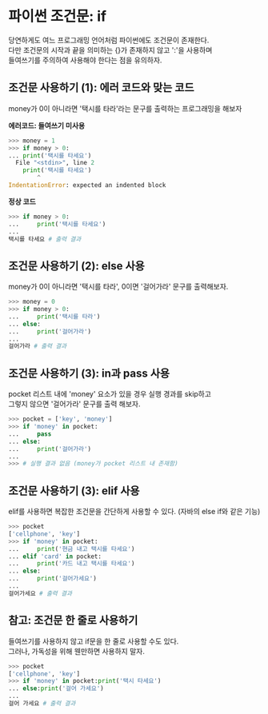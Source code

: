 파이썬 조건문: if
===========
당연하게도 여느 프로그래밍 언어처럼 파이썬에도 조건문이 존재한다.  
다만 조건문의 시작과 끝을 의미하는 {}가 존재하지 않고 ':'을 사용하며  
들여쓰기를 주의하여 사용해야 한다는 점을 유의하자.  

조건문 사용하기 (1): 에러 코드와 맞는 코드
--------------
money가 0이 아니라면 '택시를 타라'라는 문구를 출력하는 프로그래밍을 해보자  

**에러코드: 들여쓰기 미사용**
```python
>>> money = 1
>>> if money > 0:
... print('택시를 타세요')
  File "<stdin>", line 2
    print('택시를 타세요')
        ^
IndentationError: expected an indented block
```
**정상 코드**
```python
>>> if money > 0:
...     print('택시를 타세요')
... 
택시를 타세요 # 출력 결과
```

조건문 사용하기 (2): else 사용
------------------------
money가 0이 아니라면 '택시를 타라', 0이면 '걸어가라' 문구를 출력해보자.

 ```python
 >>> money = 0
>>> if money > 0:
...     print('택시를 타라')
... else:
...     print('걸어가라')
... 
걸어가라 # 출력 결과
 ```

조건문 사용하기 (3): in과 pass 사용
------------------------------
pocket 리스트 내에 'money' 요소가 있을 경우 실행 경과를 skip하고  
그렇지 않으면 '걸어가라' 문구를 출력 해보자.  

```python
>>> pocket = ['key', 'money']
>>> if 'money' in pocket:
...     pass
... else:
...     print('걸어가라')
... 
>>> # 실행 결과 없음 (money가 pocket 리스트 내 존재함)
```
조건문 사용하기 (3): elif 사용
-------------------------
elif를 사용하면 복잡한 조건문을 간단하게 사용할 수 있다. (자바의 else if와 같은 기능)

```python
>>> pocket
['cellphone', 'key']
>>> if 'money' in pocket:
...     print('현금 내고 택시를 타세요')
... elif 'card' in pocket:
...     print('카드 내고 택시를 타세요')
... else:
...     print('걸어가세요')
... 
걸어가세요 # 출력 결과
```

참고: 조건문 한 줄로 사용하기
-----------------------
들여쓰기를 사용하지 않고 if문을 한 줄로 사용할 수도 있다.  
그러나, 가독성을 위해 웬만하면 사용하지 말자.  

```python
>>> pocket
['cellphone', 'key']
>>> if 'money' in pocket:print('택시 타세요')
... else:print('걸어 가세요')
... 
걸어 가세요 # 출력 결과
```
